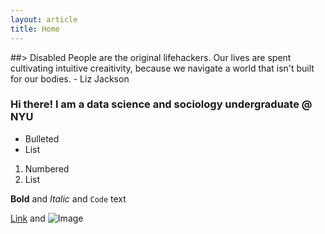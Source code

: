 ```yaml
---
layout: article
title: Home
---
```



##> Disabled People are the original lifehackers. Our lives are spent cultivating intuitive creaitivity, because we navigate a world that isn't built for our bodies. - Liz Jackson

### Hi there! I am a data science and sociology undergraduate @ NYU


- Bulleted
- List

1. Numbered
2. List

**Bold** and _Italic_ and `Code` text

[Link](url) and ![Image](src)